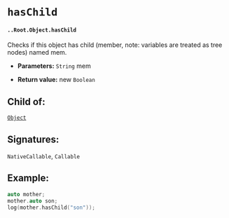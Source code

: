 # `hasChild`

#### `..Root.Object.hasChild`

Checks if this object has child (member, note: variables are treated as tree nodes) named mem.

* **Parameters:** `String` mem

* **Return value:** new `Boolean`

## Child of:

[`Object`](docs..Root.Object.md)

## Signatures:

`NativeCallable`, `Callable`

## Example:

```c
auto mother;
mother.auto son;
log(mother.hasChild("son"));
```